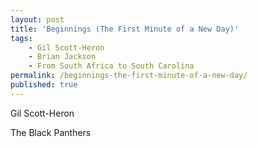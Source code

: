 ```yaml
---
layout: post
title: 'Beginnings (The First Minute of a New Day)'
tags:
    - Gil Scott-Heron
    - Brian Jackson
    - From South Africa to South Carolina
permalink: /beginnings-the-first-minute-of-a-new-day/
published: true
---
```


Gil Scott-Heron

The Black Panthers
